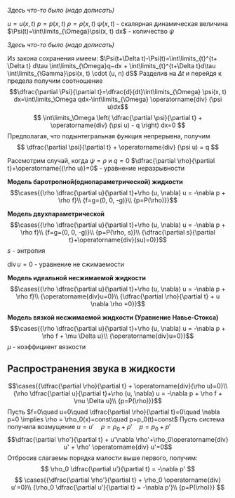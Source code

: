 *Здесь что-то было (надо дописать)*


$u=u(x, t)$
$p=p(x, t)$
$\rho=\rho(x, t)$
$\psi(x, t)$ - скалярная динамическая величина
$\Psi(t)=\int\limits_{\Omega}\psi(x, t) dx$ - количество $\psi$ 

*Здесь что-то было (надо дописать)*

Из закона сохранения имеем: 
$\Psi(t+\Delta t)-\Psi(t)=\int\limits_{t}^{t+ \Delta t} d\tau \int\limits_{\Omega}q~dx + \int\limits_{t}^{t+\Delta t}d\tau \int\limits_{\Gamma}\psi(x, t) \cdot (u, n) dS$
Разделив на $\Delta t$ и перейдя к предела получим соотношение
$$\dfrac{\partial \Psi}{\partial t}=\dfrac{d}{dt}\int\limits_{\Omega} \psi(x, t) dx=\int\limits_\Omega qdx-\int\limits_{\Omega} \operatorname{div} (\psi u)dx$$
$$
\int\limits_\Omega \left( \dfrac{\partial \psi}{\partial t} + \operatorname{div} (\psi u) - q \right) dx=0
$$
Предполагая, что подынтегральная функция непрерывна, получим
$$
\dfrac{\partial \psi}{\partial t} + \operatorname{div} (\psi u) = q
$$

Рассмотрим случай, когда $\psi=\rho$ и $q=0$
$\dfrac{\partial \rho}{\partial t}+\operatorname{(\rho u)}=0$ - уравнение неразрывности

**Модель баротропной(однопараметрической) жидкости**
$$\cases{{\rho \dfrac{\partial u}{\partial t}+\rho (u, \nabla) u = -\nabla p + \rho f}\\ {f=g=(0, 0, -g)}\\ {p=P(\rho)}}$$

**Модель двухпараметрической**
$$\cases{{\rho \dfrac{\partial u}{\partial t}+\rho (u, \nabla) u = -\nabla p + \rho f}\\ {f=g=(0, 0, -g)}\\ {p=P(\rho, s)}\\ {\dfrac{\partial s}{\partial t}+\operatorname{div}(su)=0}}$$
$s$ - энтропия


$\operatorname{div}u=0$ - уравнение не сжимаемости

**Модель идеальной несжимаемой жидкости**
$$\cases{{\rho \dfrac{\partial u}{\partial t}+\rho (u, \nabla) u = -\nabla p + \rho f}\\ {\operatorname{div}u=0}\\ {\dfrac{\partial \rho}{\partial t} + u \nabla \rho =0}}$$

**Модель вязкой несжимаемой жидкости (Уравнение Навье-Стокса)**
$$\cases{{\rho \dfrac{\partial u}{\partial t}+\rho (u, \nabla) u = -\nabla p + \rho f + \mu \Delta u}\\ {\operatorname{div}u=0}}$$
$\mu$ - коэффициент вязкости


## Распространения звука в жидкости
$$\cases{{\dfrac{\partial \rho}{\partial t} + \operatorname{div}(\rho u)=0}\\ {\rho \dfrac{\partial u}{\partial t}+\rho (u, \nabla) u = -\nabla p + \rho f + \mu \Delta u}\\ {p=P(\rho)}}$$
Пусть $f=0\quad u=0\quad \dfrac{\partial \rho}{\partial t}=0\quad \nabla p=0 \implies \rho = \rho_0(x)=const\quad p=p_0(t)=const$
Пусть система получила возмущение $u=u'\quad \rho =\rho_0+\rho' \quad p=p_0+p'$
$$\dfrac{\partial \rho'}{\partial t} + u'\nabla \rho'+\rho_0\operatorname{div} u' + \rho' \operatorname{div} u'=0$$
Отбросив слагаемы порядка малости выше первого, получим:
$$
\rho_0 \dfrac{\partial  u'}{\partial t} = -\nabla p'
$$
$$
\cases{{\dfrac{\partial \rho'}{\partial t} + \rho_0 \operatorname{div} u'=0}\\ {\rho_0 \dfrac{\partial u'}{\partial t} = -\nabla p'}\\ {p=P(\rho)}}
$$
